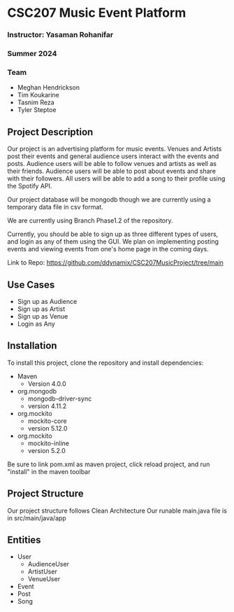 # CSC207 Music Event Platform
### Instructor: Yasaman Rohanifar
### Summer 2024
### Team
- Meghan Hendrickson
- Tim Koukarine
- Tasnim Reza
- Tyler Steptoe

## Project Description
Our project is an advertising platform for music events.
Venues and Artists post their events and general audience users interact with the events and posts.
Audience users will be able to follow venues and artists as well as their friends.
Audience users will be able to post about events and share with their followers.
All users will be able to add a song to their profile using the Spotify API.

Our project database will be mongodb though we are currently using a temporary data file in csv format.

We are currently using Branch Phase1.2 of the repository.

Currently, you should be able to sign up as three different types of users, and login as any of them using the GUI. 
We plan on implementing posting events and viewing events from one's home page in the coming days.

Link to Repo: https://github.com/ddynamix/CSC207MusicProject/tree/main

## Use Cases
- Sign up as Audience
- Sign up as Artist
- Sign up as Venue
- Login as Any

## Installation

To install this project, clone the repository and install dependencies:
- Maven 
  - Version 4.0.0
- org.mongodb
  - mongodb-driver-sync
  - version 4.11.2
- org.mockito
  - mockito-core
  - version 5.12.0
- org.mockito
  - mockito-inline
  - version 5.2.0

Be sure to link pom.xml as maven project, click reload project, and run "install" in the maven toolbar

## Project Structure

Our project structure follows Clean Architecture
Our runable main.java file is in src/main/java/app

## Entities
- User
  - AudienceUser
  - ArtistUser
  - VenueUser
- Event
- Post
- Song
